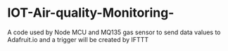 # IOT-Air-quality-Monitoring-
A code used by Node MCU and MQ135 gas sensor to send data values to Adafruit.io and a trigger will be created by IFTTT
